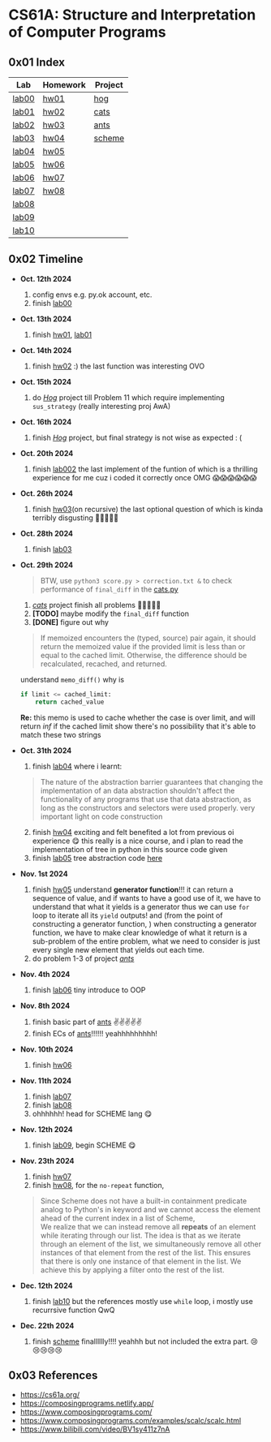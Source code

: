 # CS61A: Structure and Interpretation of Computer Programs
## 0x01 Index
| **Lab**                        | **Homework**               | **Project**                          |
| ------------------------------ | -------------------------- | ------------------------------------ |
| [lab00](./lab/lab00/lab00.py)  | [hw01](./hw/hw01/hw01.py)  | [hog](./project/hog/hog.py)          |
| [lab01](./lab/lab01/lab01.py)  | [hw02](./hw/hw02/hw02.py)  | [cats](./project/cats/cats.py)       |
| [lab02](./lab/lab02/lab02.py)  | [hw03](./hw/hw03/hw03.py)  | [ants](./project/ants/ants.py)       |
| [lab03](./lab/lab03/lab03.py)  | [hw04](./hw/hw04/hw04.py)  | [scheme](./project/scheme/scheme.py) |
| [lab04](./lab/lab04/lab04.py)  | [hw05](./hw/hw05/hw05.py)  |                                      |
| [lab05](./lab/lab05/lab05.py)  | [hw06](./hw/hw06/hw06.py)  |                                      |
| [lab06](./lab/lab06/lab06.py)  | [hw07](./hw/hw07/hw07.scm) |                                      |
| [lab07](./lab/lab07/lab07.py)  | [hw08](./hw/hw08/hw08.scm) |                                      |
| [lab08](./lab/lab08/lab08.py)  |                            |                                      |
| [lab09](./lab/lab09/lab09.scm) |                            |                                      |
| [lab10](./lab/lab10/lab10.py)  |                            |                                      |

## 0x02 Timeline
- **Oct. 12th 2024**
  1. config envs e.g. py.ok account, etc.
  2. finish [lab00](./lab/lab00/lab00.py)
   
- **Oct. 13th 2024**
  1. finish [hw01](./hw/hw01/hw01.py), [lab01](./lab/lab01/lab01.py)
   
- **Oct. 14th 2024**
  1. finish [hw02](./hw/hw02/hw02.py) :) the last function was interesting OVO
   
- **Oct. 15th 2024**
  1. do [*Hog*](./project/hog/hog.py) project till Problem 11 which require implementing `sus_strategy` (really interesting proj AwA)
   
- **Oct. 16th 2024**
  1. finish [*Hog*](./project/hog/hog.py) project, but final strategy is not wise as expected : (
   
- **Oct. 20th 2024**
  1. finish [lab002](./lab/lab02/lab02.py) the last implement of the funtion of which is a thrilling experience for me cuz i coded it correctly once OMG 😱😱😱😱😱😱
   
- **Oct. 26th 2024**
  1. finish [hw03](./hw/hw03/hw03.py)(on recursive) the last optional question of which is kinda terribly disgusting 🤢🤢🤢🤢🤢
   
- **Oct. 28th 2024**
  1. finish [lab03](./lab/lab03/lab03.py)
   
- **Oct. 29th 2024**
  > BTW, use `python3 score.py > correction.txt &` to check performance of `final_diff` in the [cats.py](./project/cats/cats.py)
  1. [*cats*](./project/cats/cats.py) project finish all problems 🥺🥺🥺🥺🥺
  2. **[TODO]** maybe modify the `final_diff` function
  3. **[DONE]** figure out why
    > If memoized encounters the (typed, source) pair again, it should return the memoized value if the provided limit is less than or equal to the cached limit. Otherwise, the difference should be recalculated, recached, and returned.

    understand `memo_diff()` why is
    ``` py
    if limit <= cached_limit:
        return cached_value
    ```
    **Re:** this memo is used to cache whether the case is over limit, and will return *inf* if the cached 
    limit show there's no possibility that it's able to match these two strings
   
- **Oct. 31th 2024**
  1. finish [lab04](./lab/lab04/lab04.py) where i learnt:
    > The nature of the abstraction barrier guarantees that changing the implementation of an data abstraction shouldn't affect the functionality of any programs that use that data abstraction, as long as the constructors and selectors were used properly.
    very important light on code construction
  2. finish [hw04](./hw/hw04/hw04.py) exciting and felt benefited a lot from previous oi experience 😋
      this really is a nice course, and i plan to read the implementation of tree in python in this source code given
  3. finish [lab05](./lab/lab05/lab05.py) tree abstraction code [here](./lab/lab05/tree.py)
   
- **Nov. 1st 2024**
  1. finish [hw05](./hw/hw05/hw05.py) understand **generator function**!!! it can return a sequence of value, and if wants to have a good use of it, we have to understand that what it yields is a generator thus we can use `for` loop to iterate all its `yield` outputs! and (from the point of constructing a generator function, ) when constructing a generator function, we have to make clear knowledge of what it return is a sub-problem of the entire problem, what we need to consider is just every single new element that yields out each time.
  2. do problem 1-3 of project [*ants*](./project/ants/ants.py)

- **Nov. 4th 2024**
  1. finish [lab06](./lab/lab06/lab06.py) tiny introduce to OOP

- **Nov. 8th 2024**
  1. finish basic part of [ants](./project/ants/ants.py) ✌️✌️✌️✌️✌️
  2. finish ECs of [ants](./project/ants/ants.py)!!!!!! yeahhhhhhhhh!

- **Nov. 10th 2024**
  1. finish [hw06](./hw/hw06/hw06.py)
  
- **Nov. 11th 2024**
  1. finish [lab07](./lab/lab07/lab07.py)
  2. finish [lab08](./lab/lab08/lab08.py)
  3. ohhhhhh! head for SCHEME lang 😋

- **Nov. 12th 2024**
  1. finish [lab09](./lab/lab09/lab09.scm), begin SCHEME 😋

- **Nov. 23th 2024**
  1. finish [hw07](./hw/hw07/hw07.scm)
  2. finish [hw08](./hw/hw08/hw08.scm), for the `no-repeat` function,
    > Since Scheme does not have a built-in containment predicate analog to Python's in keyword and we cannot access the element ahead of the current index in a list of Scheme, <br>
    > We realize that we can instead remove all **repeats** of an element while iterating through our list. The idea is that as we iterate through an element of the list, we simultaneously remove all other instances of that element from the rest of the list. This ensures that there is only one instance of that element in the list. We achieve this by applying a filter onto the rest of the list.

- **Dec. 12th 2024**
  1. finish [lab10](./lab/lab10/lab10.py) but the references mostly use `while` loop, i mostly use recurrsive function QwQ
   
- **Dec. 22th 2024**
  1. finish [scheme](./project/scheme/scheme.py) finalllllly!!!! yeahhh but not included the extra part. 😢😢😢😢😢


## 0x03 References
- https://cs61a.org/
- https://composingprograms.netlify.app/
- https://www.composingprograms.com/
- https://www.composingprograms.com/examples/scalc/scalc.html
- https://www.bilibili.com/video/BV1sy411z7nA

